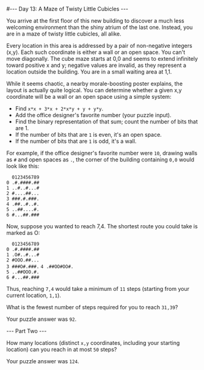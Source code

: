 #--- Day 13: A Maze of Twisty Little Cubicles ---

You arrive at the first floor of this new building to discover a much less welcoming environment than the shiny atrium of the last one. Instead, you are in a maze of twisty little cubicles, all alike.

Every location in this area is addressed by a pair of non-negative integers (x,y). Each such coordinate is either a wall or an open space. You can't move diagonally. The cube maze starts at 0,0 and seems to extend infinitely toward positive x and y; negative values are invalid, as they represent a location outside the building. You are in a small waiting area at 1,1.

While it seems chaotic, a nearby morale-boosting poster explains, the layout is actually quite logical. You can determine whether a given x,y coordinate will be a wall or an open space using a simple system:

- Find ``x*x + 3*x + 2*x*y + y + y*y``.
- Add the office designer's favorite number (your puzzle input).
- Find the binary representation of that sum; count the number of bits that are 1.
- If the number of bits that are ``1`` is even, it's an open space.
- If the number of bits that are ``1`` is odd, it's a wall.  

For example, if the office designer's favorite number were ``10``, drawing walls as ``#`` and open spaces as ``.``, the corner of the building containing ``0,0`` would look like this:

``  0123456789``    
``0 .#.####.##``    
``1 ..#..#...#``  
``2 #....##...``  
``3 ###.#.###.``  
``4 .##..#..#.``  
``5 ..##....#.``  
``6 #...##.###``  

Now, suppose you wanted to reach 7,4. The shortest route you could take is marked as O:

``  0123456789``  
``0 .#.####.##``  
``1 .O#..#...#``  
``2 #OOO.##...``  
``3 ###O#.###.`` 
``4 .##OO#OO#.``  
``5 ..##OOO.#.``  
``6 #...##.###``  

Thus, reaching ``7,4`` would take a minimum of ``11`` steps (starting from your current location, ``1,1``).

What is the fewest number of steps required for you to reach ``31,39``?

Your puzzle answer was ``92``.

--- Part Two ---

How many locations (distinct ``x,y`` coordinates, including your starting location) can you reach in at most ``50`` steps?

Your puzzle answer was ``124``.
